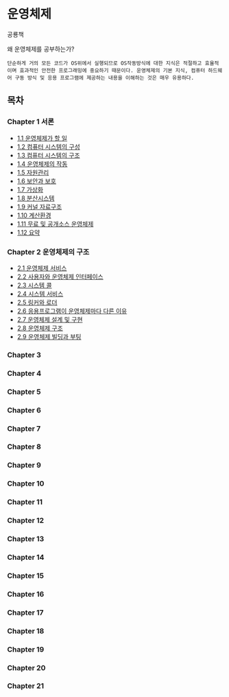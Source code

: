 # 운영체제

공룡책

왜 운영체제를 공부하는가?

```
단순하게 거의 모든 코드가 OS위에서 실행되므로 OS작동방식에 대한 지식은 적절하고 효율적이며 효과적인 안전한 프로그래밍에 중요하기 때문이다. 운영체제의 기본 지식, 컴퓨터 하드웨어 구동 방식 및 응용 프로그램에 제공하는 내용을 이해하는 것은 매우 유용하다.
```

## 목차

### Chapter 1 서론

-   [1.1 운영체제가 할 일](./Chapter1/1.1%20운영체제가%20할%20일.md)
-   [1.2 컴퓨터 시스템의 구성](./Chapter1/1.2%20컴퓨터%20시스템의%20구성.md)
-   [1.3 컴퓨터 시스템의 구조](./Chapter1/1.3%20컴퓨터%20시스템의%20구조.md)
-   [1.4 운영체제의 작동](./Chapter1/1.4%20운영체제의%20작동.md)
-   [1.5 자원관리](./Chapter1/1.5%20자원관리.md)
-   [1.6 보안과 보호](./Chapter1/1.6%20보안과%20보호.md)
-   [1.7 가상화](./Chapter1/1.7%20가상화.md)
-   [1.8 분산시스템](./Chapter1/1.8%20분산시스템.md)
-   [1.9 커널 자료구조](./Chapter1/1.9%20커널%20자료구조.md)
-   [1.10 계산환경](./Chapter1/1.10%20계산%20환경.md)
-   [1.11 무료 및 공개소스 운영체제](./Chapter1/1.11%20무료%20및%20공개소스%20운영체제.md)
-   [1.12 요약](./Chapter1/1.12%20요약.md)

### Chapter 2 운영체제의 구조

-   [2.1 운영체제 서비스](./Chapter2/2.1%20운영체제%20서비스.md)
-   [2.2 사용자와 운영체제 인터페이스](./Chapter2/2.2%20사용자와%20운영체제%20인터페이스.md)
-   [2.3 시스템 콜](./Chapter2/2.3%20시스템%20콜.md)
-   [2.4 시스템 서비스](./Chapter2/2.4%20시스템%20서비스.md)
-   [2.5 링커와 로더](./Chapter2/2.5%20링커와%20로더.md)
-   [2.6 응용프로그램이 운영체제마다 다른 이유](./Chapter2/2.6%20응용프로그램이%20운영체제마다%20다른%20이유.md)
-   [2.7 운영체제 설계 및 구현](./Chapter2/2.7%20운영체제%20설계%20및%20구현.md)
-   [2.8 운영체제 구조](./Chapter2/2.8%20운영체제%20구조.md)
-   [2.9 운영체제 빌딩과 부팅](./Chapter2/2.9%20운영체제%20빌딩과%20부팅.md)

### Chapter 3

### Chapter 4

### Chapter 5

### Chapter 6

### Chapter 7

### Chapter 8

### Chapter 9

### Chapter 10

### Chapter 11

### Chapter 12

### Chapter 13

### Chapter 14

### Chapter 15

### Chapter 16

### Chapter 17

### Chapter 18

### Chapter 19

### Chapter 20

### Chapter 21
